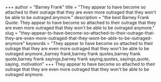 +++
author = "Barney Frank"
title = "They appear to have become so attached to their outrage that they are even more outraged that they won't be able to be outraged anymore."
description = "the best Barney Frank Quote: They appear to have become so attached to their outrage that they are even more outraged that they won't be able to be outraged anymore."
slug = "they-appear-to-have-become-so-attached-to-their-outrage-that-they-are-even-more-outraged-that-they-wont-be-able-to-be-outraged-anymore"
keywords = "They appear to have become so attached to their outrage that they are even more outraged that they won't be able to be outraged anymore.,barney frank,barney frank quotes,barney frank quote,barney frank sayings,barney frank saying,quotes, sayings,quote, saying, motivation"
+++
They appear to have become so attached to their outrage that they are even more outraged that they won't be able to be outraged anymore.
